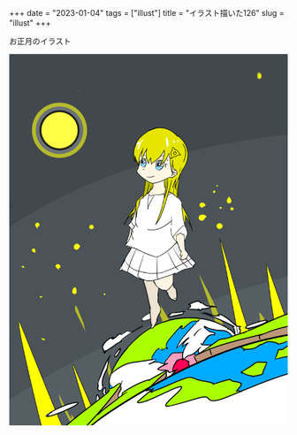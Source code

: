 +++
date = "2023-01-04"
tags = ["illust"]
title = "イラスト描いた126"
slug = "illust"
+++

お正月のイラスト

![](/img/yui_126.png)

